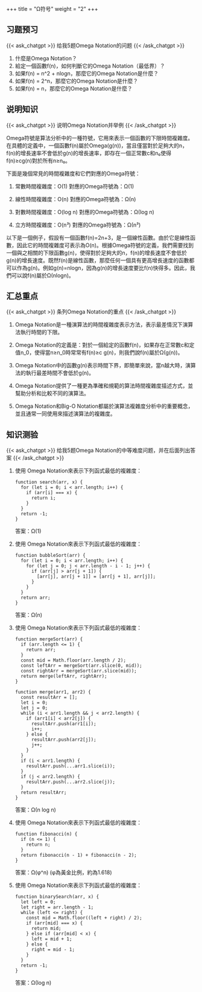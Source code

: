 +++
title = "Ω符号"
weight = "2"
+++
## 习题预习
{{< ask_chatgpt >}}
给我5题Omega Notation的问题
{{< /ask_chatgpt >}}



1. 什麼是Omega Notation？
2. 給定一個函數f(n)，如何判斷它的Omega Notation（最低界）？
3. 如果f(n) = n^2 + nlogn，那麼它的Omega Notation是什麼？
4. 如果f(n) = 2^n，那麼它的Omega Notation是什麼？
5. 如果f(n) = n，那麼它的Omega Notation是什麼？   

## 说明知识
{{< ask_chatgpt >}}
说明Omega Notation并举例
{{< /ask_chatgpt >}}



Omega符號是算法分析中的一種符號，它用來表示一個函數的下限時間複雜度。在具體的定義中，一個函數f(n)屬於Omega(g(n))，當且僅當對於足夠大的n，f(n)的增長速率不會低於g(n)的增長速率，即存在一個正常數c和n₀使得f(n)≥cg(n)對於所有n≥n₀。

下面是幾個常見的時間複雜度和它們對應的Omega符號：

1. 常數時間複雜度：O(1)
   對應的Omega符號為：Ω(1)

2. 線性時間複雜度：O(n)
   對應的Omega符號為：Ω(n)

3. 對數時間複雜度：O(log n)
   對應的Omega符號為：Ω(log n)

4. 立方時間複雜度：O(n³)
   對應的Omega符號為：Ω(n³)

以下是一個例子，假設有一個函數f(n)=2n+3，是一個線性函數。由於它是線性函數，因此它的時間複雜度可表示為O(n)。根據Omega符號的定義，我們需要找到一個與之相關的下限函數g(n)，使得對於足夠大的n，f(n)的增長速度不會低於g(n)的增長速度。既然f(n)是線性函數，那麼任何一個具有更高增長速度的函數都可以作為g(n)。例如g(n)=nlogn，因為g(n)的增長速度要比f(n)快得多。因此，我們可以說f(n)屬於Ω(nlogn)。   

## 汇总重点
{{< ask_chatgpt >}}
条列Omega Notation的重点
{{< /ask_chatgpt >}}




1. Omega Notation是一種演算法的時間複雜度表示方法，表示最差情況下演算法執行時間的下限。

2. Omega Notation的定義是：對於一個給定的函數f(n)，如果存在正常數c和定值n_0，使得當n≥n_0時常常有f(n)≥c ɡ(n)，則我們說f(n)屬於Ω(ɡ(n))。

3. Omega Notation中的函數g(n)表示時間下界，即簡單來說，當n越大時，演算法的執行最差時間不會低於g(n)。

4. Omega Notation提供了一種更為準確和規範的算法時間複雜度描述方式，並幫助分析和比較不同的演算法。

5. Omega Notation和Big-O Notation都屬於演算法複雜度分析中的重要概念，並且通常一同使用來描述演算法的複雜度。   

## 知识测验
{{< ask_chatgpt >}}
给我5题Omega Notation的中等难度问题，并在后面列出答案
{{< /ask_chatgpt >}}



1. 使用 Omega Notation來表示下列函式最低的複雜度：
   ```
   function search(arr, x) {
     for (let i = 0; i < arr.length; i++) {
       if (arr[i] === x) {
         return i;
       }
     }
     return -1;
   }
   ```
   答案：Ω(1)

2. 使用 Omega Notation來表示下列函式最低的複雜度：
   ```
   function bubbleSort(arr) {
     for (let i = 0; i < arr.length; i++) {
       for (let j = 0; j < arr.length - i - 1; j++) {
         if (arr[j] > arr[j + 1]) {
           [arr[j], arr[j + 1]] = [arr[j + 1], arr[j]];
         }
       }
     }
     return arr;
   }
   ```
   答案：Ω(n)

3. 使用 Omega Notation來表示下列函式最低的複雜度：
   ```
   function mergeSort(arr) {
     if (arr.length <= 1) {
       return arr;
     }
     const mid = Math.floor(arr.length / 2);
     const leftArr = mergeSort(arr.slice(0, mid));
     const rightArr = mergeSort(arr.slice(mid));
     return merge(leftArr, rightArr);
   }
   
   function merge(arr1, arr2) {
     const resultArr = [];
     let i = 0;
     let j = 0;
     while (i < arr1.length && j < arr2.length) {
       if (arr1[i] < arr2[j]) {
         resultArr.push(arr1[i]);
         i++;
       } else {
         resultArr.push(arr2[j]);
         j++;
       }
     }
     if (i < arr1.length) {
       resultArr.push(...arr1.slice(i));
     }
     if (j < arr2.length) {
       resultArr.push(...arr2.slice(j));
     }
     return resultArr;
   }
   ```
   答案：Ω(n log n)

4. 使用 Omega Notation來表示下列函式最低的複雜度：
   ```
   function fibonacci(n) {
     if (n <= 1) {
       return n;
     }
     return fibonacci(n - 1) + fibonacci(n - 2);
   }
   ```
   答案：Ω(φ^n) (φ為黃金比例，約為1.618)

5. 使用 Omega Notation來表示下列函式最低的複雜度：
   ```
   function binarySearch(arr, x) {
     let left = 0;
     let right = arr.length - 1;
     while (left <= right) {
       const mid = Math.floor((left + right) / 2);
       if (arr[mid] === x) {
         return mid;
       } else if (arr[mid] < x) {
         left = mid + 1;
       } else {
         right = mid - 1;
       }
     }
     return -1;
   }
   ```
   答案：Ω(log n)   

